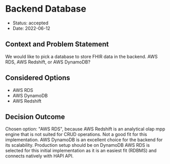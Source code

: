 # Backend Database

* Status: accepted
* Date: 2022-06-12

## Context and Problem Statement

We would like to pick a database to store FHIR data in the backend. AWS RDS, AWS Redshift, or AWS DynamoDB?

## Considered Options

* AWS RDS
* AWS DynamoDB
* AWS Redshift

## Decision Outcome

Chosen option: "AWS RDS", because AWS Redshift is an analytical olap mpp engine that is not suited for CRUD operations. Not a good fit for this implementation.
AWS DynamoDB is an excellent choice for the backend for its scalability. Production setup should be on DynamoDB
AWS RDS is selected for this initial implementation as it is an easiest fit (RDBMS) and connects natively with HAPI API.
